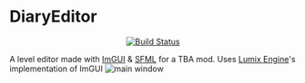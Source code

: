 # DiaryEditor
<p align="center">
<a href="https://ci.appveyor.com/project/Ray1235/diaryeditor"><img src="https://ci.appveyor.com/api/projects/status/6w1s3c8wb5ek9vjp?svg=true" alt="Build Status"></a>
</p>

A level editor made with [ImGUI](https://github.com/ocornut/imgui) & [SFML](https://www.sfml-dev.org/) for a TBA mod.
Uses [Lumix Engine](https://github.com/nem0/LumixEngine)'s implementation of ImGUI
![main window](http://i.imgur.com/svBuTqQ.png)
